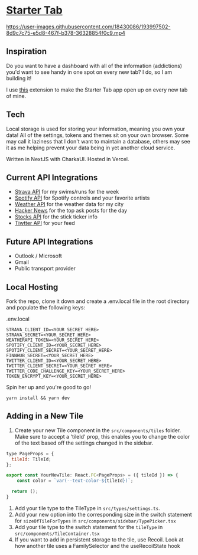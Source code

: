 # [Starter Tab](https://startertab.com/)

https://user-images.githubusercontent.com/18430086/193997502-8d9c7c75-e5d8-467f-b378-36328854f0c9.mp4

## Inspiration

Do you want to have a dashboard with all of the information (addictions) you'd want to see handy in one spot on every new tab? I do, so I am building it!

I use [this](https://chrome.google.com/webstore/detail/custom-new-tab-url/mmjbdbjnoablegbkcklggeknkfcjkjia?hl=en) extension to make the Starter Tab app open up on every new tab of mine.

## Tech

Local storage is used for storing your information, meaning you own your data! All of the settings, tokens and themes sit on your own browser. Some may call it laziness that I don't want to maintain a database, others may see it as me helping prevent your data being in yet another cloud service. 

Written in NextJS with CharkaUI. Hosted in Vercel.

## Current API Integrations

- [Strava API](https://developers.strava.com/docs/reference/) for my swims/runs for the week
- [Spotify API](https://developer.spotify.com/documentation/web-api/) for Spotify controls and your favorite artists
- [Weather API](https://www.weatherapi.com/) for the weather data for my city
- [Hacker News](https://hackernews.api-docs.io/) for the top ask posts for the day
- [Stocks API](https://finnhub.io/docs/api) for the stick ticker info
- [Tiwtter API](https://developer.twitter.com/en/docs/twitter-api) for your feed

## Future API Integrations

- Outlook / Microsoft
- Gmail
- Public transport provider

## Local Hosting

Fork the repo, clone it down and create a .env.local file in the root directory and populate the following keys:

.env.local
```
STRAVA_CLIENT_ID=<YOUR_SECRET_HERE>
STRAVA_SECRET=<YOUR_SECRET_HERE>
WEATHERAPI_TOKEN=<YOUR_SECRET_HERE>
SPOTIFY_CLIENT_ID=<YOUR_SECRET_HERE>
SPOTIFY_CLIENT_SECRET=<YOUR_SECRET_HERE>
FINNHUB_SECRET=<YOUR_SECRET_HERE>
TWITTER_CLIENT_ID=<YOUR_SECRET_HERE>
TWITTER_CLIENT_SECRET=<YOUR_SECRET_HERE>
TWITTER_CODE_CHALLENGE_KEY=<YOUR_SECRET_HERE>
TOKEN_ENCRYPT_KEY=<YOUR_SECRET_HERE>
```

Spin her up and you're good to go!

```
yarn install && yarn dev
```

## Adding in a New Tile

1) Create your new Tile component in the ```src/components/tiles``` folder. Make sure to accept a 'tileId' prop, this enables you to change the color of the text based off the settings changed in the sidebar.

```js
type PageProps = {
  tileId: TileId;
};

export const YourNewTile: React.FC<PageProps> = ({ tileId }) => {
    const color = `var(--text-color-${tileId})`;

  return ();
}
```

1) Add your tile type to the TileType in ```src/types/settings.ts```.
2) Add your new option into the corresponding size in the switch statement for ```sizeOfTileForTypes``` in ```src/components/sidebar/TypePicker.tsx```
3) Add your tile type to the switch statement for the ```tileType``` in ```src/components/TileContainer.tsx```
4) If you want to add in persistent storage to the tile, use Recoil. Look at how another tile uses a FamilySelector and the useRecoilState hook
